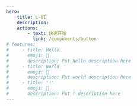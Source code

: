 ```yaml
---
hero:
    title: L-UI
    description:
    actions:
        - text: 快速开始
          link: /components/button
# features:
#     - title: Hello
#       emoji: 💎
#       description: Put hello description here
#     - title: World
#       emoji: 🌈
#       description: Put world description here
#     - title: '!'
#       emoji: 🚀
#       description: Put ! description here
---
```

